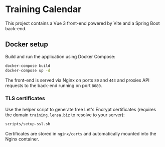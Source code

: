 # Training Calendar

This project contains a Vue 3 front-end powered by Vite and a Spring Boot back-end.

## Docker setup

Build and run the application using Docker Compose:

```bash
docker-compose build
docker-compose up -d
```

The front-end is served via Nginx on ports `80` and `443` and proxies API requests to the back-end running on port `8080`.

### TLS certificates

Use the helper script to generate free Let's Encrypt certificates (requires the domain `training.lensa.biz` to resolve to your server):

```bash
scripts/setup-ssl.sh
```

Certificates are stored in `nginx/certs` and automatically mounted into the Nginx container.
